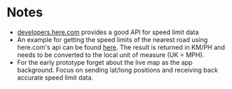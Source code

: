 # Notes

* [developers.here.com](developers.here.com) provides a good API for speed limit data
* An example for getting the speed limits of the nearest road using here.com's api can be found [here](http://heremaps.github.io/examples/explorer.html#speed-limit-on-click__index). The result is returned in KM/PH and needs to be converted to the local unit of measure (UK = MPH).
* For the early prototype forget about the live map as the app background. Focus on sending lat/long positions and receiving back accurate speed limit data.